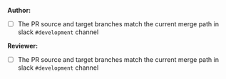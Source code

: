 <!--- If a particular person really should have a look at this to approve merge conflict resolution, uncomment the last line and @mention said person -->
**Author:**
- [ ] The PR source and target branches match the current merge path in slack `#development` channel

**Reviewer:**
- [ ] The PR source and target branches match the current merge path in slack `#development` channel
<!--- - [ ] Merge conflicts look ok to @<your-preferred-reviewer> -->
